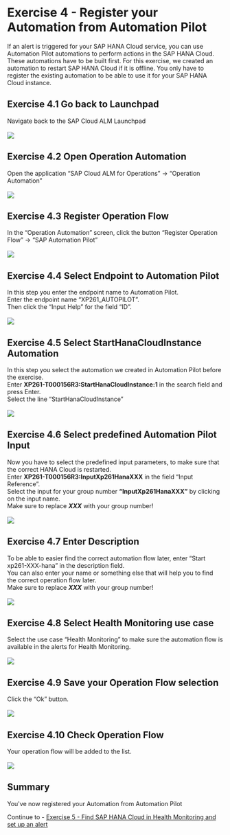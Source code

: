 # Exercise 4 - Register your Automation from Automation Pilot

If an alert is triggered for your SAP HANA Cloud service, you can use Automation Pilot automations to perform actions in the SAP HANA Cloud.
These automations have to be built first. For this exercise, we created an automation to restart SAP HANA Cloud if it is offline. You only have to register the existing automation to be able to use it for your SAP HANA Cloud instance.

## Exercise 4.1 Go back to Launchpad

Navigate back to the SAP Cloud ALM Launchpad  
<br>![](/exercises/ex4/images/Ex4_1.png)

## Exercise 4.2 Open Operation Automation

Open the application “SAP Cloud ALM for Operations” → “Operation Automation”  
<br>![](/exercises/ex4/images/Ex4_2.png)

## Exercise 4.3 Register Operation Flow

In the “Operation Automation” screen, click the button “Register Operation Flow” → “SAP Automation Pilot”  
<br>![](/exercises/ex4/images/Ex4_3.png)

## Exercise 4.4 Select Endpoint to Automation Pilot

In this step you enter the endpoint name to Automation Pilot.  
Enter the endpoint name “XP261_AUTOPILOT”.  
Then click the “Input Help” for the field “ID”.  
<br>![](/exercises/ex4/images/Ex4_4.png)

## Exercise 4.5 Select StartHanaCloudInstance Automation

In this step you select the automation we created in Automation Pilot before the exercise.  
Enter **XP261-T000156R3:StartHanaCloudInstance:1** in the search field and press Enter.  
Select the line “StartHanaCloudInstance”  
<br>![](/exercises/ex4/images/Ex4_5.png)

## Exercise 4.6 Select predefined Automation Pilot Input

Now you have to select the predefined input parameters, to make sure that the correct HANA Cloud is restarted.  
Enter **XP261-T000156R3:InputXp261HanaXXX** in the field “Input Reference”.  
Select the input for your group number **“InputXp261HanaXXX”** by clicking on the input name.  
Make sure to replace _**XXX**_ with your group number!  
<br>![](/exercises/ex4/images/Ex4_6.png)

## Exercise 4.7 Enter Description

To be able to easier find the correct automation flow later, enter “Start xp261-XXX-hana” in the description field.  
You can also enter your name or something else that will help you to find the correct operation flow later.  
Make sure to replace _**XXX**_ with your group number!  
<br>![](/exercises/ex4/images/Ex4_7.png)

## Exercise 4.8 Select Health Monitoring use case

Select the use case “Health Monitoring” to make sure the automation flow is available in the alerts for Health Monitoring.  
<br>![](/exercises/ex4/images/Ex4_8.png)

## Exercise 4.9 Save your Operation Flow selection

Click the “Ok” button.  
<br>![](/exercises/ex4/images/Ex4_9.png)

## Exercise 4.10 Check Operation Flow

Your operation flow will be added to the list.  
<br>![](/exercises/ex4/images/Ex4_10.png)

## Summary

You've now registered your Automation from Automation Pilot

Continue to - [Exercise 5 -	Find SAP HANA Cloud in Health Monitoring and set up an alert ](../ex5/README.md)
